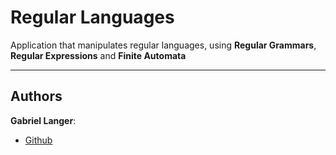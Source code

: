 # Regular Languages

Application that manipulates regular languages, using __Regular Grammars__, __Regular Expressions__ and __Finite Automata__

---
## Authors

__Gabriel Langer__:

* [Github](https://github.com/gablanger)
